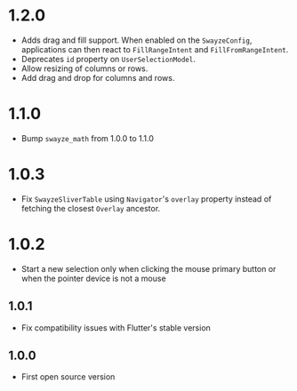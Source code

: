 # 1.2.0

- Adds drag and fill support. When enabled on the `SwayzeConfig`, applications can then react to
  `FillRangeIntent` and `FillFromRangeIntent`.
- Deprecates `id` property on `UserSelectionModel`.
- Allow resizing of columns or rows.
- Add drag and drop for columns and rows.

# 1.1.0

- Bump `swayze_math` from 1.0.0 to 1.1.0

# 1.0.3

- Fix `SwayzeSliverTable` using `Navigator`'s `overlay` property instead of fetching the closest
  `Overlay` ancestor.

# 1.0.2

- Start a new selection only when clicking the mouse primary button or when the pointer device is not a mouse

## 1.0.1

- Fix compatibility issues with Flutter's stable version

## 1.0.0

- First open source version
